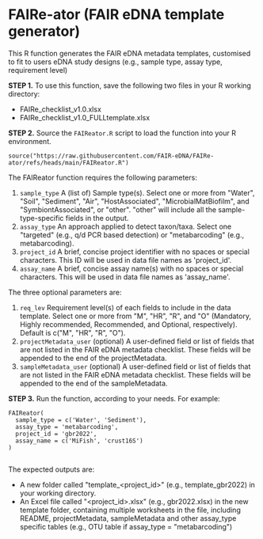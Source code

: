 # FAIRe-ator (FAIR eDNA template generator)
This R function generates the FAIR eDNA metadata templates, customised to fit to users eDNA study designs (e.g., sample type, assay type, requirement level)

**STEP 1.** To use this function, save the following two files in your R working directory:

- FAIRe_checklist_v1.0.xlsx
- FAIRe_checklist_v1.0_FULLtemplate.xlsx

**STEP 2.** Source the `FAIReator.R` script to load the function into your R environment.

```
source("https://raw.githubusercontent.com/FAIR-eDNA/FAIRe-ator/refs/heads/main/FAIReator.R")

```

The FAIReator function requires the following parameters:

1. `sample_type` A (list of) Sample type(s). Select one or more from "Water", "Soil", "Sediment", "Air", "HostAssociated", "MicrobialMatBiofilm", and "SymbiontAssociated", or "other". "other" will include all the sample-type-specific fields in the output. 
1. `assay_type` An approach applied to detect taxon/taxa. Select one "targeted" (e.g., q/d PCR based detection) or "metabarcoding" (e.g., metabarcoding).
1. `project_id` A brief, concise project identifier with no spaces or special characters. This ID will be used in data file names as 'project_id'.
1. `assay_name` A brief, concise assay name(s) with no spaces or special characters. This will be used in data file names as 'assay_name'. 

The three optional parameters are:

1. `req_lev` Requirement level(s) of each fields to include in the data template. Select one or more from "M", "HR", "R", and "O" (Mandatory, Highly recommended, Recommended, and Optional, respectively). Default is c("M", "HR", "R", "O").
1. `projectMetadata_user` (optional) A user-defined field or list of fields that are not listed in the FAIR eDNA metadata checklist. These fields will be appended to the end of the projectMetadata.
1. `sampleMetadata_user` (optional) A user-defined field or list of fields that are not listed in the FAIR eDNA metadata checklist. These fields will be appended to the end of the sampleMetadata.


**STEP 3.** Run the function, according to your needs. For example:


```
FAIReator(
  sample_type = c('Water', 'Sediment'),
  assay_type = 'metabarcoding',
  project_id = 'gbr2022',
  assay_name = c('MiFish', 'crust16S')
)
                   
```

The expected outputs are:

- A new folder called "template_<project_id>" (e.g., template_gbr2022) in your working directory.
- An Excel file called "<project_id>.xlsx" (e.g., gbr2022.xlsx) in the new template folder, containing multiple worksheets in the file, including README, projectMetadata, sampleMetadata and other assay_type specific tables (e.g., OTU table if assay_type = "metabarcoding")

